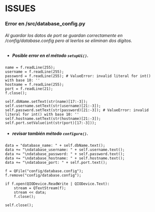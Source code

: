 # ISSUES

### Error en /src/database_config.py
###### *Al guardar los datos de port se guardan correctamente en /config/database.config pero al leerlos se eliminan dos dígitos.*

* ##### Posible error en el método `setupUi()`.
 ``` [python]
name = f.readLine(255);
username = f.readLine(255);
password = f.readLine(255); # ValueError: invalid literal for int() with base 10: ''
hostname = f.readLine(255);
port = f.readLine(21);
f.close();

self.dbName.setText(str(name)[17:-3]);
self.username.setText(str(username)[21:-3]);
self.password.setText(str(password)[21:-3]); # ValueError: invalid literal for int() with base 10: ''
self.hostname.setText(str(hostname)[21:-3]);
self.port.setValue(int(str(port)[17:-3]));
 ```

* ##### revisar también método `configure()`.
``` [python]
data = "database_name: " + self.dbName.text();
data += "\ndatabase_username: " + self.username.text();
data += "\ndatabase_password: " + self.password.text();
data += "\ndatabase_hostname: " + self.hostname.text();
data += "\ndatabase_port: " + self.port.text();

f = QFile("config/database.config");
f.remove("config/database.config");

if f.open(QIODevice.ReadWrite | QIODevice.Text):
    stream = QTextStream(f);
    stream << data;
    f.close();

self.close();
```
